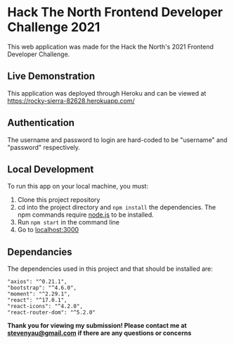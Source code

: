 # Hack The North Frontend Developer Challenge 2021
This web application was made for the Hack the North's 2021 Frontend Developer Challenge.
## Live Demonstration
This application was deployed through Heroku and can be viewed at https://rocky-sierra-82628.herokuapp.com/

## Authentication
The username and password to login are hard-coded to be "username" and "password" respectively.

## Local Development

To run this app on your local machine, you must:
1. Clone this project repository
2. cd into the project directory and `npm install` the dependencies. The npm commands require [node.js](https://nodejs.org/en/) to be installed.
3. Run `npm start` in the command line 
4. Go to [localhost:3000](http://localhost:3000)

## Dependancies
The dependencies used in this project and that should be installed are:
```
"axios": "^0.21.1",
"bootstrap": "^4.6.0",
"moment": "^2.29.1",
"react": "^17.0.1",
"react-icons": "^4.2.0",
"react-router-dom": "^5.2.0"
```
**Thank you for viewing my submission! Please contact me at [stevenyau@gmail.com](mailto:stevenyau@gmail.com?subject=Hack%20The%20North%20Frontend%20Dev%20Challenge) if there are any questions or concerns**

